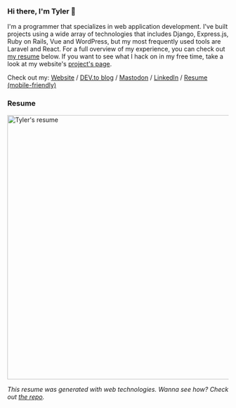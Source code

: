 ### Hi there, I'm Tyler 👋

I'm a programmer that specializes in web application development. I've built projects using a wide array of technologies that includes Django, Express.js, Ruby on Rails, Vue and WordPress, but my most frequently used tools are Laravel and React. For a full overview of my experience, you can check out [my resume](#resume) below. If you want to see what I hack on in my free time, take a look at my website's [project's page](https://deadhandmedia.com/projects/).

Check out my: [Website](https://deadhandmedia.com) / [DEV.to blog](https://dev.to/tylerlwsmith) / [Mastodon](https://hachyderm.io/@tylerlwsmith) / [LinkedIn](https://www.linkedin.com/in/tylerlwsmith/) / [Resume (mobile-friendly)](https://resume.deadhandmedia.com)

### Resume

<img src="https://resume.deadhandmedia.com/generated/tyler-smith-resume.png?cache-bust=2022-01-28.1" alt="Tyler's resume" width="600">

_This resume was generated with web technologies. Wanna see how? Check out [the repo](https://github.com/tylerlwsmith/resume)._
